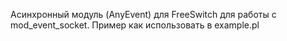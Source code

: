 Асинхронный модуль (AnyEvent) для FreeSwitch для работы с mod_event_socket.
Пример как использовать в example.pl